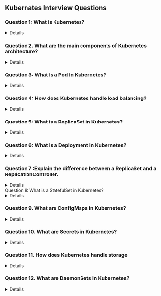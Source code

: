 ## Kubernates Interview Questions 

### Question 1: What is Kubernetes?
<details>

- Kubernetes, also known as K8s
- Is an open-source platform designed to automate deploying, scaling, and operating application containers. 
- It allows you to manage containerized applications across a cluster of nodes, providing mechanisms for deployment, maintenance, and scaling of applications

</details>

### Question 2. What are the main components of Kubernetes architecture?
<details>
  
Answer: The main components of Kubernetes architecture include:

Master Node: This includes components like the API server, etcd (key- value store), controller manager, and scheduler.

Worker Nodes: These include the kubelet (agent running on each node), kube-proxy (networking component), and container runtime (e.g., Docker).

Pods: The smallest deployable units that can contain one or more containers.

Services: logical set of Pods and a policy by which to access them. . Services enable communication between different components within a Kubernetes cluster, allowing Pods. even if the pod scale up or down.

Namespaces: Namespaces allow for the isolation of resources within a Kubernetes cluster. Resources like Pods, Services, ConfigMaps, and Secrets are scoped to a particular namespace. Provide a way to divide cluster resources between multiple users.

</details>

### Question 3: What is a Pod in Kubernetes?
<details>

- A Pod is the smallest deployable unit in Kubernetes and represents a single instance of a running process in a cluster. A Pod can contain one or more containers that share the same network namespace and storage volumes.

</details>

### Question 4: How does Kubernetes handle load balancing?
<details>

Kubernetes handles load balancing primarily through **Services**, which distribute network traffic across a set of Pods to ensure that no single Pod is overwhelmed. 

### 1. **Service-Based Load Balancing**
   - **ClusterIP (default)**: 
     - The default type of Service, `ClusterIP`, creates an internal IP address for a set of Pods within the cluster. This type of Service is only accessible within the cluster and is typically used for internal communication between services.

   - **NodePort**: 
     - If you have a web application running on a Kubernetes cluster, that makes an application accessible from outside the cluster by opening a specific port on all the nodes

   - **LoadBalancer**: 
     - The `LoadBalancer` type of Service integrates that routes traffic to the Kubernetes Service. The external load balancer directs traffic to the appropriate node and then distributes it across the Pods in the Service. 

   - **ExternalName**: 
     - it maps a Service to an external DNS name
</details>

### Question 5: What is a ReplicaSet in Kubernetes?
<details>

- A ReplicaSet ensures that a specified number of pod replicas arerunning at any given time. It can be used to scale pods up or down, replace failed pods, and ensure the desired state of the application is maintained. A ReplicaSet is defined using a YAML or JSON file, specifying the desired number of replicas and the template for the pods.

</details>

### Question 6: What is a Deployment in Kubernetes?
<details>
  
A Deployment provides declarative updates to applications and ensures that the desired number of pod replicas are running. It allows for rolling updates, rollbacks, and scaling of applications. Deployments use a Pod template to create Pods and manage the lifecycle of these Pods through ReplicaSets.
</details>

### Question 7 :Explain the difference between a ReplicaSet and a ReplicationController.
<details>

- **ReplicationController** is an older method for ensuring a specified number of Pods are running, limited to equality-based selectors.
- **ReplicaSet** is a more modern and flexible method, supporting both equality-based and set-based selectors, and is preferred for most use cases.
Supports both **equality-based** and **set-based** selectors. Set-based selectors allow for more flexible selection criteria, such as selecting Pods with labels that are in a specified set or not in a set. For example, you could use a selector like `env in (production, staging)` to select Pods with the `env` label set to either `production` or `staging`.

</details



### Question 8: What is a StatefulSet in Kubernetes?
<details>

A **StatefulSet** in Kubernetes is a resource designed for managing stateful applications that require persistent storage and stable network identities. 

### Key Features of StatefulSet:

1. **Stable Network Identities**:
   - Each Pod in a StatefulSet has a stable, unique network identity. Pods are assigned a unique name that includes an ordinal index (e.g., `myapp-0`, `myapp-1`, etc.), which is maintained across Pod restarts. 

2. **Stable Persistent Storage**:
   - StatefulSets can be configured with PersistentVolumeClaims (PVCs) that provide stable, persistent storage. Each Pod gets its own PVC that is not shared with other Pods. 

3. **Ordered Deployment and Scaling**:
   - StatefulSets deploy and scale Pods in a specific, sequential order.

4. **Graceful Shutdown**:
   - StatefulSets ensure that Pods are shut down gracefully and in the reverse order of their creation. 

</details>


### Question 9. What are ConfigMaps in Kubernetes?
<details>

**ConfigMaps** in Kubernetes are used to store non-confidential configuration data in key-value pairs. They allow you to decouple configuration details from your application code, making your containerized applications more portable and easier to manage.

### Key Features of ConfigMaps:

1. **Storage of Configuration Data**:
   - ConfigMaps are designed to store configuration data that doesn't contain sensitive information. Examples include environment variables, configuration files, command-line arguments, or any other data your application needs to function properly.

2. **Decoupling Configuration from Code**:
   - By using ConfigMaps, you can separate your application's configuration from its container image. This means you can reuse the same container image across different environments (e.g., development, staging, production) while providing environment-specific configurations via ConfigMaps.


</details>

### Question 10. What are Secrets in Kubernetes?
<details>
  
- Secrets are used to store sensitive data, such as passwords, OAuth tokens, and SSH keys. They are similar to Config Maps but provide additional functionalities to ensure the data is handled securely. Secrets can be encrypted at rest and are only accessible to Pods that have been explicitly granted access.

</details>


### Question 11. How does Kubernetes handle storage
<details>

Kubernetes manages storage through several key abstractions and components that allow Pods to manage, and use storage resources effectively. 

### 1. **Volumes**

- **Volumes**: Volumes are storage resources that can be attached to Pods. They exist as long as the Pod exists, and can be shared between containers in the same Pod. 

Kubernetes supports various types of volumes:
  - **emptyDir**: Provides a temporary storage volume that is created when a Pod is assigned to a Node and is deleted when the Pod is removed. Useful for scratch space.
  - **hostPath**: Mounts a file or directory from the host Node’s filesystem into a Pod. Typically used for testing or development.
  - **nfs**: Mounts a Network File System (NFS) share into the Pod, allowing Pods to share storage across Nodes.
  - **configMap**: Provides configuration data to Pods in the form of files or environment variables.
  - **secret**: Provides sensitive data to Pods in a secure way, often used for credentials or keys.

### 2. **Persistent Volumes (PV)**

- **Persistent Volumes (PV)**:  that have been provisioned by an administrator or dynamically created by the system. PVs can represent various types of storage, such as local disks, network storage (NFS, iSCSI), cloud provider storage (AWS EBS, GCE PD), and more.

### 3. **PersistentVolumeClaims (PVC)**

- **PersistentVolumeClaims (PVC)**: PVCs are requests for storage made by users. They specify the amount of storage required and can include other parameters such as access modes (e.g., ReadWriteOnce, ReadOnlyMany). When a PVC is created, Kubernetes will find an available PV that meets the criteria and bind them together.


</details>

### Question 12. What are DaemonSets in Kubernetes?
<details>
- DaemonSets ensure that a copy of a Pod runs on all (or some) nodes. in the cluster. They are typically used for background processes such as logging, monitoring, and other system-level services that need to run on every node.
</details>
